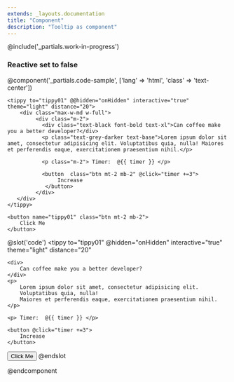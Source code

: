 ```yaml
---
extends: _layouts.documentation
title: "Component"
description: "Tooltip as component"
---
```

@include('_partials.work-in-progress')


<h3>Reactive set to false</h3>

@component('_partials.code-sample', ['lang' => 'html', 'class' => 'text-center']) 

    <tippy to="tippy01" @@hidden="onHidden" interactive="true" theme="light" distance="20">
        <div class="max-w-md w-full">
             <div class="m-2">
               <div class="text-black font-bold text-xl">Can coffee make you a better developer?</div>
               <p class="text-grey-darker text-base">Lorem ipsum dolor sit amet, consectetur adipisicing elit. Voluptatibus quia, nulla! Maiores et perferendis eaque, exercitationem praesentium nihil.</p>
         
               <p class="m-2"> Timer:  @{{ timer }} </p> 
               
               <button  class="btn mt-2 mb-2" @click="timer +=3"> 
                    Increase
                </button>   
             </div>
       </div>
    </tippy>
    
    <button name="tippy01" class="btn mt-2 mb-2">
        Click Me
    </button>
@slot('code')
<tippy  to="tippy01" 
        @hidden="onHidden" 
        interactive="true" 
        theme="light" 
        distance="20"
>
    <div>
        Can coffee make you a better developer?
    </div>
    <p>
        Lorem ipsum dolor sit amet, consectetur adipisicing elit.
        Voluptatibus quia, nulla! 
        Maiores et perferendis eaque, exercitationem praesentium nihil.
    </p>
    
    <p> Timer:  @{{ timer }} </p> 
    
    <button @click="timer +=3"> 
        Increase
    </button>   

</tippy>

<button name="tippy01">
    Click Me
</button>
@endslot 

@endcomponent
